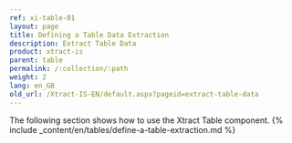 ```yaml
---
ref: xi-table-01
layout: page
title: Defining a Table Data Extraction
description: Extract Table Data
product: xtract-is
parent: table
permalink: /:collection/:path
weight: 2
lang: en_GB
old_url: /Xtract-IS-EN/default.aspx?pageid=extract-table-data
---
```


The following section shows how to use the Xtract Table component.
{% include _content/en/tables/define-a-table-extraction.md  %}
